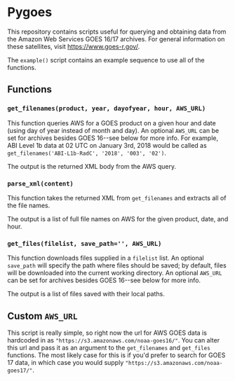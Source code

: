 Pygoes
======

This repository contains scripts useful for querying and obtaining data from the Amazon Web Services GOES 16/17 archives. For general information on these satellites, visit https://www.goes-r.gov/.

The `example()` script contains an example sequence to use all of the functions. 

Functions
---------

### `get_filenames(product, year, dayofyear, hour, AWS_URL)`

This function queries AWS for a GOES product on a given hour and date (using day of year instead of month and day). An optional `AWS_URL` can be set for archives besides GOES 16--see below for more info. For example, ABI Level 1b data at 02 UTC on January 3rd, 2018 would be called as `get_filenames('ABI-L1b-RadC', '2018', '003', '02')`.

The output is the returned XML body from the AWS query.

### `parse_xml(content)`

This function takes the returned XML from `get_filenames` and extracts all of the file names.

The output is a list of full file names on AWS for the given product, date, and hour.

### `get_files(filelist, save_path='', AWS_URL)`

This function downloads files supplied in a `filelist` list. An optional `save_path` will specify the path where files should be saved; by default, files will be downloaded into the current working directory. An optional `AWS_URL` can be set for archives besides GOES 16--see below for more info.

The output is a list of files saved with their local paths.

Custom `AWS_URL`
---------------

This script is really simple, so right now the url for AWS GOES data is hardcoded in as `"https://s3.amazonaws.com/noaa-goes16/"`. You can alter this url and pass it as an argument to the `get_filenames` and `get_files` functions. The most likely case for this is if you'd prefer to search for GOES 17 data, in which case you would supply `"https://s3.amazonaws.com/noaa-goes17/"`.
